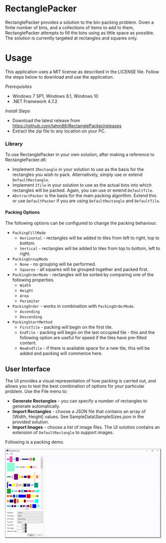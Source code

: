 # RectanglePacker
RectanglePacker provides a solution to the bin-packing problem. Given a finite number of bins, and a collections of items to add to them, RectanglePacker attempts to fill the bins using as little space as possible. The solution is currently targeted at rectangles and squares only.

# Usage
This application uses a MIT license as described in the LICENSE file. Follow the steps below to download and use the application.

_Prerequisites_
* Windows 7 SP1, Windows 8.1, Windows 10
* .NET Framework 4.7.2

_Install Steps_
* Download the latest release from https://github.com/lahm86/RectanglePacker/releases
* Extract the zip file to any location on your PC.

### Library
To use RectanglePacker in your own solution, after making a reference to RectanglePacker.dll:

* Implement `IRectangle` in your solution to use as the basis for the rectangles you wish to pack. Alternatively, simply use or extend `DefaultRectangle`.
* Implement `ITile` in your solution to use as the actual bins into which rectangles will be packed. Again, you can use or extend `DefaultTile`.
* `AbstractPacker` is the basis for the main packing algorithm. Extend this or use `DefaultPacker` if you are using `DefaultRectangle` and `DefaultTile`.

#### Packing Options
The following options can be configured to change the packing behaviour.

* `PackingFillMode`
  * `Horizontal` - rectangles will be added to tiles from left to right, top to bottom.
  * `Vertical` - rectangles will be added to tiles from top to bottom, left to right.
* `PackingGroupMode`
  * `None` - no grouping will be performed.
  * `Squares` - all squares will be grouped together and packed first.
* `PackingOrderMode` - rectangles will be sorted by comparing one of the following properties.
  * `Width`
  * `Height`
  * `Area`
  * `Perimiter`
* `PackingOrder` - works in combination with `PackingOrderMode`.
  * `Ascending`
  * `Descending`
* `PackingStartMethod`
  * `FirstTile` - packing will begin on the first tile.
  * `EndTile` - packing will begin on the last occupied tile - this and the following option are useful for speed if the tiles have pre-filled content.
  * `NewEndTile` - if there is available space for a new tile, this will be added and packing will commence here.

## User Interface
The UI provides a visual representation of how packing is carried out, and allows you to test the best combination of options for your particular problem. Use the File menu to:
* **Generate Rectangles** - you can specify a number of rectangles to generate automatically.
* **Import Rectangles** - choose a JSON file that contains an array of [Width, Height] values. See SampleData\SampleSizes.json in the provided solution.
* **Import Images** - choose a list of image files. The UI solution contains an extension of `DefaultRectangle` to support images.

Following is a packing demo.

![UI Packing Demo](https://github.com/lahm86/RectanglePacker/blob/main/Resources/PackingDemo.gif)
